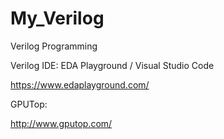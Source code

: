 # My_Verilog
Verilog Programming

Verilog IDE: EDA Playground / Visual Studio Code

https://www.edaplayground.com/


GPUTop:

http://www.gputop.com/
